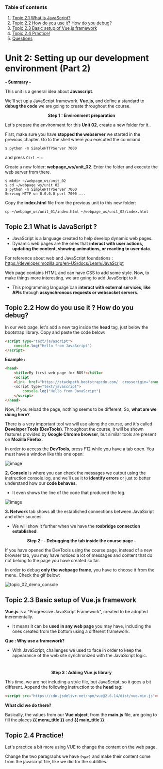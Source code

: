 
### Table of contents
1. [Topic 2.1  What is JavaScript? ](#paragraph1)
2. [Topic 2.2  How do you use it? How do you debug?](#paragraph2)
3. [Topic 2.3  Basic setup of Vue.js framework ](#paragraph3)
4. [Topic 2.4  Practice!](#paragraph4)
5. [Questions](#paragraph)


# Unit 2:   Setting up our development environment (Part 2)

**- Summary -**
 
This unit is a general idea about **Javascript**. 

We'll set up a JavaScript framework, **Vue.js**, and define a standard to **debug the code** we are going to create throughout the course.


<p align="center"><b>
Step 1 : Environment preparation 
</b></p>
 

Let's prepare the environment for this **Unit 02**, create a new folder for it..

First, make sure you have **stopped the webserver** we started in the previous chapter. 
Go to the shell where you executed the command 
```
$ python -m SimpleHTTPServer 7000 
```
and press `Ctrl + c`


Create a new folder: **webpage_ws/unit_02**. Enter the folder and execute the web server from there.
```
$ mkdir ~/webpage_ws/unit_02
$ cd ~/webpage_ws/unit_02
$ python -m SimpleHTTPServer 7000
Serving HTTP on 0.0.0.0 port 7000 ...
```

Copy the **index.html** file from the previous unit to this new folder:

```
cp ~/webpage_ws/unit_01/index.html ~/webpage_ws/unit_02/index.html
```

 <!-- %%%%%%%%%%%%%%%%%%%%%%%%%%%%%%%%%%%%%%%%%%%%% Topic 2.1 %%%%%%%%%%%%%%%%%%%%%%%%%%%%%%%%%%%%%%%%%%%%%%%%%%%%%%%%%%%%%%%%%%%%%%%%%%%%% -->

## Topic 2.1   What is JavaScript ?  <a name="paragraph1"></a>

* JavaScript is a language created to help develop dynamic web pages.
* Dynamic web pages are the ones that **interact with user actions, updating the content, showing animations, or reacting to user data**. 

For reference about web and JavaScript foundations : https://developer.mozilla.org/en-US/docs/Learn/JavaScript

Web page contains HTML and can have CSS to add some style.  Now, to make things more interesting, we are going to add JavaScript to it.

* This programming language can **interact with external services, like APIs** through **assynchronous requests or websocket servers**.


<!-- %%%%%%%%%%%%%%%%%%%%%%%%%%%%%%%%%%%%%%%%%%%%% Topic 2.2 %%%%%%%%%%%%%%%%%%%%%%%%%%%%%%%%%%%%%%%%%%%%%%%%%%%%%%%%%%%%%%%%%%%%%%%%%%%%% -->

## Topic 2.2 How do you use it ? How do you debug?  <a name="paragraph2"></a>


In our web page, let's add a new tag inside the **head** tag, just below the bootstrap library. Copy and paste the code below:

```html
<script type="text/javascript">
    console.log("Hello from JavaScript")
</script>
```

**Example :** 

```html
<head>
    <title>My first web page for ROS!</title>
    <script
    <link  href="https://stackpath.bootstrapcdn.com/  crossorigin="anonymous">
    <script type="text/javascript">
        console.log("Hello from JavaScript")
    </script>
</head>
```

Now, if you reload the page, nothing seems to be different. So, **what are we doing here?**

There is a very important tool we will use along the course, and it's called **Developer Tools (DevTools)**.
Throughout the course, it will be shown features provided by **Google Chrome browser**, but similar tools are present on **Mozilla Firefox**.

In order to access the **DevTools**, press F12 while you have a tab open. You must have a window like this one open:


![image](https://user-images.githubusercontent.com/20908007/229127061-07e6bbc2-78b0-48c2-befc-436dae9e88b3.png)

**2. Console** is where you can check the messages we output using the instruction console.log, and we'll use it to **identify errors** or just to better understand how our **code behaves**. 
  * It even shows the line of the code that produced the log. 

![image](https://user-images.githubusercontent.com/20908007/229128766-e876e8e6-023a-462a-95a9-1415283dc14b.png)


**3. Network** tab shows all the established connections between JavaScript and other sources.
  *  We will show it further when we have the **rosbridge connection established**.


<p align="center"><b>
Step 2 : - Debugging the tab inside the course page -
</b></p>

If you have opened the DevTools using the course page, instead of a new browser tab, you may have noticed a lot of messages and content that do not belong to the page you have created so far. 

In order to debug **only the webpage frame**, you have to choose it from the menu. Check the gif below:

![topic_02_demo_console](https://user-images.githubusercontent.com/20908007/229128217-567c0a02-8bcd-4c0e-9e9b-3cfa4d38c468.gif)



<!-- %%%%%%%%%%%%%%%%%%%%%%%%%%%%%%%%%%%%%%%%%%%%% Topic 2.3 %%%%%%%%%%%%%%%%%%%%%%%%%%%%%%%%%%%%%%%%%%%%%%%%%%%%%%%%%%%%%%%%%%%%%%%%%%%%% -->

## Topic 2.3 Basic setup of Vue.js framework  <a name="paragraph3"></a>

**Vue.js** is a "Progressive JavaScript Framework", created to be adopted incrementally. 
* It means it can be **used in any web page** you may have, including the ones created from the bottom using a different framework. 


**Que : Why use a framework?**
* With JavaScript,  challenges we used to face in order to keep the appearance of the web site synchronized with the JavaScript logic. 

# 
<p align="center"><b>
Step 3 : Adding Vue.js library 
</b></p>

This time, we are not including a style file, but JavaScript, so it goes a bit different. 
Append the following instruction to the **head** tag:

```html
<script src="https://cdn.jsdelivr.net/npm/vue@2.6.14/dist/vue.min.js"></script>
```













**What did we do there?**

Basically, the values from our **Vue object**, from the **main.js** file, are going to fill the places **{{ menu_title }}** and **{{ main_title }}**. 




<!-- %%%%%%%%%%%%%%%%%%%%%%%%%%%%%%%%%%%%%%%%%%%%% Topic 2.4 %%%%%%%%%%%%%%%%%%%%%%%%%%%%%%%%%%%%%%%%%%%%%%%%%%%%%%%%%%%%%%%%%%%%%%%%%%%%% -->

## Topic 2.4 Practice! <a name="paragraph4"></a>

Let's practice a bit more using VUE to change the content on the web page.


Change the two paragraphs we have **`(<p>)`** and make their content come from the javascript file, like we did for the subtitles.






